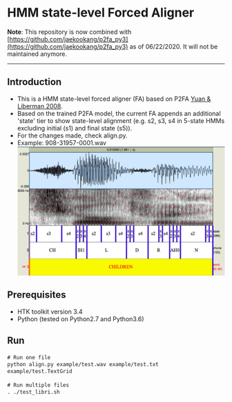 # HMM state-level Forced Aligner 

**Note**: This repository is now combined with [https://github.com/jaekookang/p2fa_py3](https://github.com/jaekookang/p2fa_py3) as of 06/22/2020. It will not be maintained anymore.

---

## Introduction
- This is a HMM state-level forced aligner (FA) based on P2FA [Yuan & Liberman 2008](http://www.ling.upenn.edu/~jiahong/publications/c09.pdf).
- Based on the trained P2FA model, the current FA appends an additional 'state' tier to show state-level alignment (e.g. s2, s3, s4 in 5-state HMMs excluding initial (s1) and final state (s5)).
- For the changes made, check align.py.
- Example: 908-31957-0001.wav
![](https://github.com/jaekookang/p2fa_state_aligner/blob/master/_tmp/example.png?raw=true)

## Prerequisites
- HTK toolkit version 3.4
- Python (tested on Python2.7 and Python3.6)

## Run
```shell
# Run one file
python align.py example/test.wav example/test.txt example/test.TextGrid

# Run multiple files
. ./test_libri.sh
```
